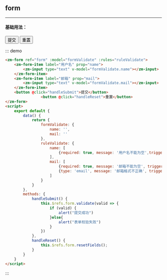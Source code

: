 ## form
---

#### 基础用法：
<zm-form ref="form" :model="formValidate" :rules="ruleValidate">
    <zm-form-item label="用户名" prop="name">
        <zm-input type="text" v-model="formValidate.name"></zm-input>
    </zm-form-item>
    <zm-form-item label="邮箱" prop="mail">
        <zm-input type="text" v-model="formValidate.mail"></zm-input>
    </zm-form-item>
    <button @click="handleSubmit">提交</button>
                <button @click="handleReset">重置</button>
</zm-form>
<script>
    export default {
    data() {
                return {
                    formValidate: {
                        name: '',
                        mail: ''
                    },
                    ruleValidate: {
                        name: [
                            {required: true, message: '用户名不能为空',trigger: 'blur'}
                        ],
                        mail: [
                            {required: true, message: '邮箱不能为空', trigger: 'blur'},
                            {type: 'email', message: '邮箱格式不正确', trigger: 'blur'}
                        ]
                    }
                }
            },
            methods: {
                handleSubmit() {
                    this.$refs.form.validate(valid => {
                        if (valid) {
                            alert("提交成功")
                        }else{
                            alert("表单校验失败")
                        }
                    })
                },
                handleReset() {
                    this.$refs.form.resetFields();
                }
            }
    }
</script>

::: demo
```html
<zm-form ref="form" :model="formValidate" :rules="ruleValidate">
    <zm-form-item label="用户名" prop="name">
        <zm-input type="text" v-model="formValidate.name"></zm-input>
    </zm-form-item>
    <zm-form-item label="邮箱" prop="mail">
        <zm-input type="text" v-model="formValidate.mail"></zm-input>
    </zm-form-item>
    <button @click="handleSubmit">提交</button>
                <button @click="handleReset">重置</button>
</zm-form>
<script>
    export default {
        data() {
            return {
                formValidate: {
                    name: '',
                    mail: ''
                },
                ruleValidate: {
                    name: [
                        {required: true, message: '用户名不能为空',trigger: 'blur'}
                    ],
                    mail: [
                        {required: true, message: '邮箱不能为空', trigger: 'blur'},
                        {type: 'email', message: '邮箱格式不正确', trigger: 'blur'}
                    ]
                }
            }
        },
        methods: {
            handleSubmit() {
                this.$refs.form.validate(valid => {
                    if (valid) {
                        alert("提交成功")
                    }else{
                        alert("表单校验失败")
                    }
                })
            },
            handleReset() {
                this.$refs.form.resetFields();
            }
        }
    }
</script>
```
:::
